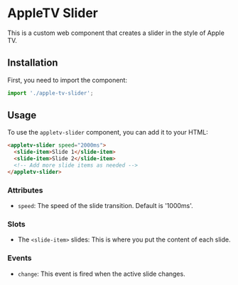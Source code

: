 # AppleTV Slider

This is a custom web component that creates a slider in the style of Apple TV.

## Installation

First, you need to import the component:

```typescript
import './apple-tv-slider';
```

## Usage

To use the `appletv-slider` component, you can add it to your HTML:

```html
<appletv-slider speed="2000ms">
  <slide-item>Slide 1</slide-item>
  <slide-item>Slide 2</slide-item>
  <!-- Add more slide items as needed -->
</appletv-slider>
```

### Attributes

- `speed`: The speed of the slide transition. Default is '1000ms'.

### Slots

- The `<slide-item>` slides: This is where you put the content of each slide.

### Events

- `change`: This event is fired when the active slide changes.
